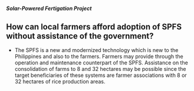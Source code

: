 ##### Solar-Powered Fertigation Project

## How can local farmers afford adoption of SPFS without assistance of the government?


 - The SPFS is a new and modernized technology which is new to the Philippines and also to the farmers. Farmers may provide through the operation and maintenance counterpart of the SPFS. Assistance on the consolidation of farms to 8 and 32 hectares may be possible since the target beneficiaries of these systems are farmer associations with 8 or 32 hectares of rice production areas.
